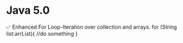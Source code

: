 
# Java 5.0

✅ Enhanced For Loop-Iteration over collection and arrays.
         for (String list:arrList){
            //do something
         }
